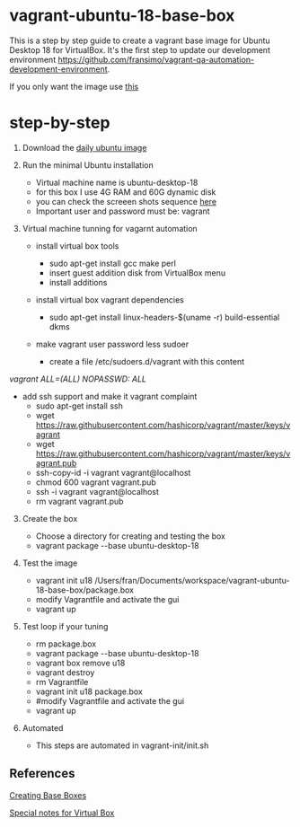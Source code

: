 # vagrant-ubuntu-18-base-box

This is a step by step guide to create a vagrant base image for Ubuntu Desktop 18 for VirtualBox.
It's the first step to update our development environment https://github.com/fransimo/vagrant-qa-automation-development-environment.

If you only want the image use [this](ready-to-use/README.md) 

# step-by-step

1. Download the [daily ubuntu image](http://cdimage.ubuntu.com/daily-live/current/HEADER.html)
1. Run the minimal Ubuntu installation
   - Virtual machine name is ubuntu-desktop-18 
   - for this box I use 4G RAM and 60G dynamic disk
   - you can check the screeen shots sequence [here](step-by-step-screenshots/README.md)
   - Important
	  user and password must be: vagrant

2. Virtual machine tunning for vagarnt automation
   - install virtual box tools
     - sudo apt-get install gcc make perl
     - insert guest addition disk from VirtualBox menu
     - install additions 

   - install virtual box vagrant dependencies
     - sudo apt-get install linux-headers-$(uname -r) build-essential dkms

   - make vagrant user password less sudoer
     - create a file /etc/sudoers.d/vagrant with this content

*vagrant ALL=(ALL) NOPASSWD: ALL*

   - add ssh support and make it vagrant complaint
     - sudo apt-get install ssh
     - wget https://raw.githubusercontent.com/hashicorp/vagrant/master/keys/vagrant
     - wget https://raw.githubusercontent.com/hashicorp/vagrant/master/keys/vagrant.pub
     - ssh-copy-id -i vagrant vagrant@localhost
     - chmod 600 vagrant vagrant.pub 
     - ssh -i vagrant vagrant@localhost
     - rm vagrant vagrant.pub 

3. Create the box
   - Choose a directory for creating and testing the box
   - vagrant package --base ubuntu-desktop-18 

4. Test the image
   - vagrant init u18 /Users/fran/Documents/workspace/vagrant-ubuntu-18-base-box/package.box
   - modify Vagrantfile and activate the gui
   - vagrant up

5. Test loop if your tuning
   - rm package.box
   - vagrant package --base ubuntu-desktop-18 
   - vagrant box remove u18
   - vagrant destroy
   - rm Vagrantfile
   - vagrant init u18 package.box
   - #modify Vagrantfile and activate the gui
   - vagrant up

6. Automated
   - This steps are automated in vagrant-init/init.sh

## References
[Creating Base Boxes](https://www.vagrantup.com/docs/boxes/base.html)

[Special notes for Virtual Box](https://www.vagrantup.com/docs/virtualbox/boxes.html)